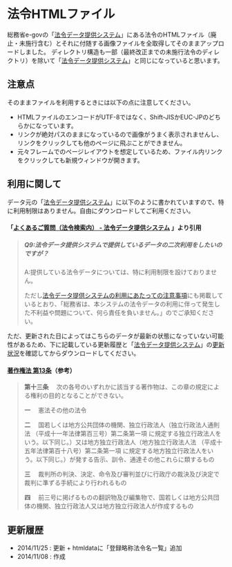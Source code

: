 # 法令HTMLファイル

総務省e-govの「[法令データ提供システム][lawjp]」にある法令のHTMLファイル（廃止・未施行含む）とそれに付随する画像ファイルを全取得してそのままアップロードしました。
ディレクトリ構造も一部（最終改正までの未施行法令のディレクトリ）を除いて「[法令データ提供システム][lawjp]」と同じになっていると思います。

## 注意点

そのままファイルを利用するときには以下の点に注意してください。

* HTMLファイルのエンコードがUTF-8ではなく、Shift-JISかEUC-JPのどちらかになっています。
* リンクが絶対パスのままになっているので画像がうまく表示されませんし、リンクをクリックしても他のページに飛ぶことができません。
* 元々フレームでのページレイアウトを想定しているため、ファイル内リンクをクリックしても新規ウィンドウが開きます。

## 利用に関して

データ元の「[法令データ提供システム][lawjp]」に以下のように書かれていますので、特に利用制限はありません。自由にダウンロードしてご利用ください。

#### 「[よくあるご質問（法令検索内） - 法令データ提供システム](http://www.e-gov.go.jp/law/faq_a.html) 」より引用

> ##### Q9:法令データ提供システムで提供しているデータの二次利用をしたいのですが？
>
> A:提供している法令データについては、特に利用制限を設けておりません。
>
> ただし[法令データ提供システムの利用にあたっての注意事項](http://law.e-gov.go.jp/cgi-bin/idxsearch.cgi)にも掲載しているとおり、「総務省は、本システムの法令データの利用に伴って発生した不利益や問題について、何ら責任を負いません。」のでご承知ください。

ただ、更新された日によってはこちらのデータが最新の状態になっていない可能性があるため、下に記載している更新履歴と「[法令データ提供システム][lawjp]」の[更新状況](http://law.e-gov.go.jp/announce.html)を確認してからダウンロードしてください。

#### [著作権法 第13条](http://law.e-gov.go.jp/htmldata/S45/S45HO048.html#1000000000000000000000000000000000000000000000001300000000000000000000000000000)（参考）

> **第十三条** 　次の各号のいずれかに該当する著作物は、この章の規定による権利の目的となることができない。
>
> **一** 　憲法その他の法令
>
> **二** 　国若しくは地方公共団体の機関、独立行政法人（独立行政法人通則法 （平成十一年法律第百三号）第二条第一項 に規定する独立行政法人をいう。以下同じ。）又は地方独立行政法人（地方独立行政法人法 （平成十五年法律第百十八号）第二条第一項 に規定する地方独立行政法人をいう。以下同じ。）が発する告示、訓令、通達その他これらに類するもの
>
> **三** 　裁判所の判決、決定、命令及び審判並びに行政庁の裁決及び決定で裁判に準ずる手続により行われるもの
>
> **四** 　前三号に掲げるものの翻訳物及び編集物で、国若しくは地方公共団体の機関、独立行政法人又は地方独立行政法人が作成するもの

## 更新履歴

* 2014/11/25 : 更新 + htmldataに「登録略称法令名一覧」追加
* 2014/11/08 : 作成

[lawjp]:http://law.e-gov.go.jp/cgi-bin/idxsearch.cgi
